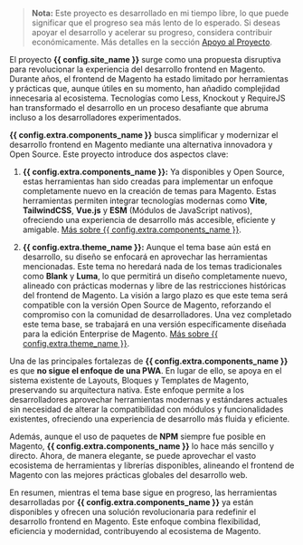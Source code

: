 > **Nota:** Este proyecto es desarrollado en mi tiempo libre, lo que puede significar que el progreso sea más lento de lo esperado. Si deseas apoyar el desarrollo y acelerar su progreso, considera contribuir económicamente. Más detalles en la sección [Apoyo al Proyecto](../support/project).

El proyecto **{{ config.site_name }}** surge como una propuesta disruptiva para revolucionar la experiencia del desarrollo frontend en Magento. Durante años, el frontend de Magento ha estado limitado por herramientas y prácticas que, aunque útiles en su momento, han añadido complejidad innecesaria al ecosistema. Tecnologías como Less, Knockout y RequireJS han transformado el desarrollo en un proceso desafiante que abruma incluso a los desarrolladores experimentados.

**{{ config.extra.components_name }}** busca simplificar y modernizar el desarrollo frontend en Magento mediante una alternativa innovadora y Open Source. Este proyecto introduce dos aspectos clave:

1. **{{ config.extra.components_name }}:** Ya disponibles y Open Source, estas herramientas han sido creadas para implementar un enfoque completamente nuevo en la creación de temas para Magento. Estas herramientas permiten integrar tecnologías modernas como **Vite**, **TailwindCSS**, **Vue.js** y **ESM** (Módulos de JavaScript nativos), ofreciendo una experiencia de desarrollo más accesible, eficiente y amigable. [Más sobre {{ config.extra.components_name }}](../components).

2. **{{ config.extra.theme_name }}:** Aunque el tema base aún está en desarrollo, su diseño se enfocará en aprovechar las herramientas mencionadas. Este tema no heredará nada de los temas tradicionales como **Blank** y **Luma**, lo que permitirá un diseño completamente nuevo, alineado con prácticas modernas y libre de las restricciones históricas del frontend de Magento. La visión a largo plazo es que este tema será compatible con la versión Open Source de Magento, reforzando el compromiso con la comunidad de desarrolladores. Una vez completado este tema base, se trabajará en una versión específicamente diseñada para la edición Enterprise de Magento. [Más sobre {{ config.extra.theme_name }}](../theme).

Una de las principales fortalezas de **{{ config.extra.components_name }}** es que **no sigue el enfoque de una PWA**. En lugar de ello, se apoya en el sistema existente de Layouts, Bloques y Templates de Magento, preservando su arquitectura nativa. Este enfoque permite a los desarrolladores aprovechar herramientas modernas y estándares actuales sin necesidad de alterar la compatibilidad con módulos y funcionalidades existentes, ofreciendo una experiencia de desarrollo más fluida y eficiente.

Además, aunque el uso de paquetes de **NPM** siempre fue posible en Magento, **{{ config.extra.components_name }}** lo hace más sencillo y directo. Ahora, de manera elegante, se puede aprovechar el vasto ecosistema de herramientas y librerías disponibles, alineando el frontend de Magento con las mejores prácticas globales del desarrollo web.

En resumen, mientras el tema base sigue en progreso, las herramientas desarrolladas por **{{ config.extra.components_name }}** ya están disponibles y ofrecen una solución revolucionaria para redefinir el desarrollo frontend en Magento. Este enfoque combina flexibilidad, eficiencia y modernidad, contribuyendo al ecosistema de Magento.
